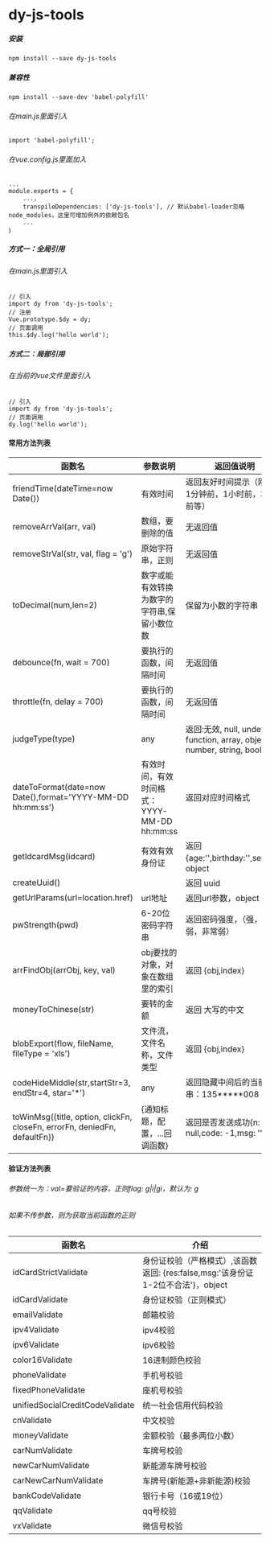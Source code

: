 # dy-js-tools

##### 安装
```
npm install --save dy-js-tools
```

##### 兼容性
```
npm install --save-dev 'babel-polyfill'
```

###### 在main.js里面引入
```
import 'babel-polyfill';
```

###### 在vue.config.js里面加入
```
...
module.exports = {
    ...,
    transpileDependencies: ['dy-js-tools'], // 默认babel-loader忽略node_modules，这里可增加例外的依赖包名
    ...
｝
```



##### 方式一：全局引用
###### 在main.js里面引入
```
// 引入
import dy from 'dy-js-tools';
// 注册
Vue.prototype.$dy = dy;
// 页面调用
this.$dy.log('hello world');
```

##### 方式二：局部引用
###### 在当前的vue文件里面引入
```
// 引入
import dy from 'dy-js-tools';
// 页面调用
dy.log('hello world');
```

#### 常用方法列表
| 函数名 | 参数说明 | 返回值说明 | 介绍 |
| ---- | ---- | ---- | ---- |
| friendTime(dateTime=now Date()) | 有效时间 | 返回友好时间提示（刚刚，1分钟前，1小时前，3个月前等） | 友好时间转换 |
| removeArrVal(arr, val) | 数组，要删除的值 | 无返回值 | 删除数组指定值 |
| removeStrVal(str, val, flag = 'g') | 原始字符串，正则 | 无返回值 | 删除字符串指定内容，可以写正则 |
| toDecimal(num,len=2) | 数字或能有效转换为数字的字符串,保留小数位数 | 保留为小数的字符串 | 精准保留小数点后len位，处理计算带来的误差，如0.1+0.2=0.30000000000000004 |
| debounce(fn, wait = 700) | 要执行的函数，间隔时间 | 无返回值 | 防抖,用户在一定时间内持续操作，用户操作完成后执行，如窗口改变，滚动条滚动 |
| throttle(fn, delay = 700) | 要执行的函数，间隔时间 | 无返回值 | 节流,用户在一定时间内持续操作，每间隔一定时间执行一次，如ajax请求 |
| judgeType(type) | any | 返回:无效, null, undefined, function, array, object, number, string, boolean | 精准判断数据类型 |
| dateToFormat(date=now Date(),format='YYYY-MM-DD hh:mm:ss') | 有效时间，有效时间格式： YYYY-MM-DD hh:mm:ss | 返回对应时间格式 | 格式化时间 |
| getIdcardMsg(idcard) | 有效有效身份证 | 返回 {age:'',birthday:'',sex:''}，object | 获取身份证信息（年龄，生日，性别） |
| createUuid() |  | 返回 uuid | 生成uuid |
| getUrlParams(url=location.href) | url地址 | 返回url参数，object | 获取url参数 |
| pwStrength(pwd) | 6-20位密码字符串 | 返回密码强度，（强，中，弱，非常弱） | 获取密码强度 |
| arrFindObj(arrObj, key, val) | obj要找的对象，对象在数组里的索引 | 返回 {obj,index} | 在数组对象里面获取某个属性值等于val的对象 |
| moneyToChinese(str) | 要转的金额 | 返回 大写的中文 | 金额转大写 |
| blobExport(flow, fileName, fileType = 'xls') | 文件流，文件名称，文件类型 | 返回 {obj,index} | 下载文件流 |
| codeHideMiddle(str,startStr=3, endStr=4, star='*') | any | 返回隐藏中间后的当前字符串：135*****008 | 字符隐藏，转* |
| toWinMsg({title, option, clickFn, closeFn, errorFn, deniedFn, defaultFn}) | {通知标题，配置，...回调函数} | 返回是否发送成功{n: null,code: -1,msg: ''} | 向windows发送通知 |

#### 验证方法列表
###### 参数统一为：val=要验证的内容，正则flag: g|i|gi，默认为: g
###### 如果不传参数，则为获取当前函数的正则

| 函数名 | 介绍 |
| ---- | ---- |
| idCardStrictValidate | 身份证校验（严格模式）,该函数返回: {res:false,msg:'该身份证1-2位不合法'}，object |
| idCardValidate | 身份证校验（正则模式） |
| emailValidate | 邮箱校验 |
| ipv4Validate | ipv4校验 |
| ipv6Validate | ipv6校验 |
| color16Validate | 16进制颜色校验 |
| phoneValidate | 手机号校验 |
| fixedPhoneValidate | 座机号校验 |
| unifiedSocialCreditCodeValidate | 统一社会信用代码校验 |
| cnValidate | 中文校验 |
| moneyValidate | 金额校验（最多两位小数） |
| carNumValidate | 车牌号校验 |
| newCarNumValidate | 新能源车牌号校验 |
| carNewCarNumValidate | 车牌号(新能源+非新能源)校验 |
| bankCodeValidate | 银行卡号（16或19位） |
| qqValidate | qq号校验 |
| vxValidate | 微信号校验 |
````````

